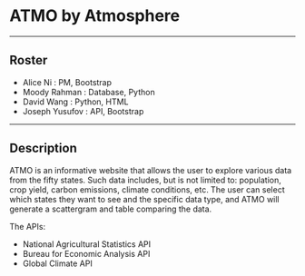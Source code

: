 # ATMO by Atmosphere

---

## Roster
* Alice Ni : PM, Bootstrap
* Moody Rahman : Database, Python 
* David Wang : Python, HTML
* Joseph Yusufov : API, Bootstrap


---
## Description 
ATMO is an informative website that allows the user to explore various data from the fifty states. Such data includes, but is not limited to: population, crop yield, carbon emissions, climate conditions, etc. The user can select which states they want to see and the specific data type, and ATMO will generate a scattergram and table comparing the data. 

The APIs:
* National Agricultural Statistics API
* Bureau for Economic Analysis API
* Global Climate API
